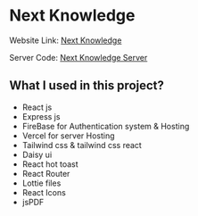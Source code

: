# Next Knowledge

Website Link: [Next Knowledge](https://next-knowledge-b3a36.web.app/)

Server Code: [Next Knowledge Server](https://github.com/showrove-roy/Next-knowledge-Server-)

## What I used in this project?

- React js
- Express js
- FireBase for Authentication system & Hosting
- Vercel for server Hosting
- Tailwind css & tailwind css react
- Daisy ui
- React hot toast
- React Router
- Lottie files
- React Icons
- jsPDF
